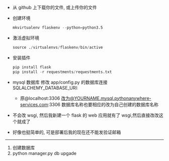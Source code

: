 - 从 github 上下载你的文件, 或上传你的文件

- 创建环境
  ```s
  mkvirtualenv flaskenv --python=python3.5
  ```
- 激活虚拟环境
  ```s
  source ./virtualenvs/flaskenv/bin/active
  ```
- 安装插件
  ```s
  pip install flask
  pip install -r requestments/requestments.txt
  ```

* mysql 数据库
  修改 app/config.py 的数据库连接 SQLALCHEMY_DATABASE_URI:

  - 原@localhost:3306 改为@YOURNAME.mysql.pythonanywhere-services.com:3306
    数据库名称也要相应的改为自己创建的数据库名称

* 不会改 wsgi, 然后我新建一个 flask 的 web 应用就有了 wsgi,然后直接改改这个就成了

* 好像也挺简单的, 可是部署后我的现在还不能发验证邮箱

---

1. 创建数据库
2. python manager.py db upgade
